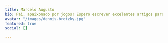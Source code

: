 ```yaml
---
title: Marcelo Augusto
bio: Pai, apaixonado por jogos! Espero escrever excelentes artigos para vocês!
avatar: "/images/dennis-brotzky.jpg"
featured: true
social: []

---
```

